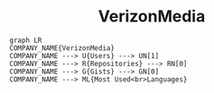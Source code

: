 <h1 align="center">VerizonMedia</h1>

```mermaid
graph LR
COMPANY_NAME{VerizonMedia}
COMPANY_NAME ---> U{Users} ---> UN[1]
COMPANY_NAME ---> R{Repositories} ---> RN[0]
COMPANY_NAME ---> G{Gists} ---> GN[0]
COMPANY_NAME ---> ML{Most Used<br>Languages}
```
